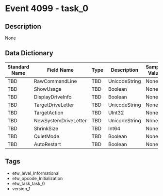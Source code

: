 # Event 4099 - task_0

## Description
None

## Data Dictionary
|Standard Name|Field Name|Type|Description|Sample Value|
|---|---|---|---|---|
|TBD|RawCommandLine|TBD|UnicodeString|None|None|
|TBD|ShowUsage|TBD|Boolean|None|None|
|TBD|DisplayDriveInfo|TBD|Boolean|None|None|
|TBD|TargetDriveLetter|TBD|UnicodeString|None|None|
|TBD|TargetAction|TBD|UInt32|None|None|
|TBD|NewSystemDriveLetter|TBD|UnicodeString|None|None|
|TBD|ShrinkSize|TBD|Int64|None|None|
|TBD|QuietMode|TBD|Boolean|None|None|
|TBD|AutoRestart|TBD|Boolean|None|None|

## Tags
* etw_level_Informational
* etw_opcode_Initialization
* etw_task_task_0
* version_1